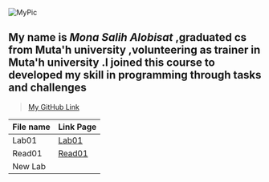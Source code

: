 ![MyPic](https://replit.com/@monaalobisat/reading-notes#Mona.PNG)


## My name is *Mona Salih Alobisat* ,graduated cs from Muta'h university ,volunteering as trainer in Muta'h university .I joined this course to developed my skill in programming through tasks and challenges

>[My GitHub Link](https://github.com/monaSalih)


File name | Link Page
------------ | -------------
Lab01 | [Lab01](http://https://replit.com/@monaalobisat/reading-notes#lab01.md)
Read01 | [Read01](https://replit.com/@monaalobisat/reading-notes#Read01.md)
New Lab | []()
